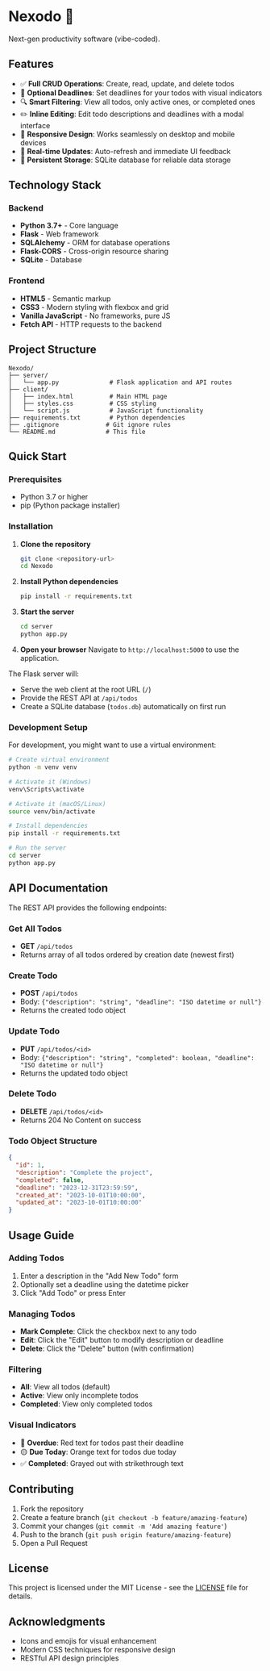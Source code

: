 # Nexodo 📝

Next-gen productivity software (vibe-coded).

## Features

- ✅ **Full CRUD Operations**: Create, read, update, and delete todos
- 📅 **Optional Deadlines**: Set deadlines for your todos with visual indicators
- 🔍 **Smart Filtering**: View all todos, only active ones, or completed ones
- ✏️ **Inline Editing**: Edit todo descriptions and deadlines with a modal interface
- 📱 **Responsive Design**: Works seamlessly on desktop and mobile devices
- 🎯 **Real-time Updates**: Auto-refresh and immediate UI feedback
- 💾 **Persistent Storage**: SQLite database for reliable data storage

## Technology Stack

### Backend
- **Python 3.7+** - Core language
- **Flask** - Web framework
- **SQLAlchemy** - ORM for database operations
- **Flask-CORS** - Cross-origin resource sharing
- **SQLite** - Database

### Frontend
- **HTML5** - Semantic markup
- **CSS3** - Modern styling with flexbox and grid
- **Vanilla JavaScript** - No frameworks, pure JS
- **Fetch API** - HTTP requests to the backend

## Project Structure

```
Nexodo/
├── server/
│   └── app.py              # Flask application and API routes
├── client/
│   ├── index.html          # Main HTML page
│   ├── styles.css          # CSS styling
│   └── script.js           # JavaScript functionality
├── requirements.txt        # Python dependencies
├── .gitignore             # Git ignore rules
└── README.md              # This file
```

## Quick Start

### Prerequisites
- Python 3.7 or higher
- pip (Python package installer)

### Installation

1. **Clone the repository**
   ```bash
   git clone <repository-url>
   cd Nexodo
   ```

2. **Install Python dependencies**
   ```bash
   pip install -r requirements.txt
   ```

3. **Start the server**
   ```bash
   cd server
   python app.py
   ```

4. **Open your browser**
   Navigate to `http://localhost:5000` to use the application.

The Flask server will:
- Serve the web client at the root URL (`/`)
- Provide the REST API at `/api/todos`
- Create a SQLite database (`todos.db`) automatically on first run

### Development Setup

For development, you might want to use a virtual environment:

```bash
# Create virtual environment
python -m venv venv

# Activate it (Windows)
venv\Scripts\activate

# Activate it (macOS/Linux)
source venv/bin/activate

# Install dependencies
pip install -r requirements.txt

# Run the server
cd server
python app.py
```

## API Documentation

The REST API provides the following endpoints:

### Get All Todos
- **GET** `/api/todos`
- Returns array of all todos ordered by creation date (newest first)

### Create Todo
- **POST** `/api/todos`
- Body: `{"description": "string", "deadline": "ISO datetime or null"}`
- Returns the created todo object

### Update Todo
- **PUT** `/api/todos/<id>`
- Body: `{"description": "string", "completed": boolean, "deadline": "ISO datetime or null"}`
- Returns the updated todo object

### Delete Todo
- **DELETE** `/api/todos/<id>`
- Returns 204 No Content on success

### Todo Object Structure
```json
{
  "id": 1,
  "description": "Complete the project",
  "completed": false,
  "deadline": "2023-12-31T23:59:59",
  "created_at": "2023-10-01T10:00:00",
  "updated_at": "2023-10-01T10:00:00"
}
```

## Usage Guide

### Adding Todos
1. Enter a description in the "Add New Todo" form
2. Optionally set a deadline using the datetime picker
3. Click "Add Todo" or press Enter

### Managing Todos
- **Mark Complete**: Click the checkbox next to any todo
- **Edit**: Click the "Edit" button to modify description or deadline
- **Delete**: Click the "Delete" button (with confirmation)

### Filtering
- **All**: View all todos (default)
- **Active**: View only incomplete todos
- **Completed**: View only completed todos

### Visual Indicators
- 🔴 **Overdue**: Red text for todos past their deadline
- 🟡 **Due Today**: Orange text for todos due today
- ✅ **Completed**: Grayed out with strikethrough text

## Contributing

1. Fork the repository
2. Create a feature branch (`git checkout -b feature/amazing-feature`)
3. Commit your changes (`git commit -m 'Add amazing feature'`)
4. Push to the branch (`git push origin feature/amazing-feature`)
5. Open a Pull Request

## License

This project is licensed under the MIT License - see the [LICENSE](LICENSE) file for details.

## Acknowledgments

- Icons and emojis for visual enhancement
- Modern CSS techniques for responsive design
- RESTful API design principles
